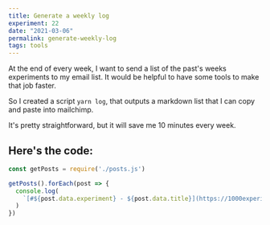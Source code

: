 ```yaml
---
title: Generate a weekly log
experiment: 22
date: "2021-03-06"
permalink: generate-weekly-log
tags: tools
---
```


At the end of every week, I want to send a list of the past's weeks experiments to my email list. It would be helpful to have some tools to make that job faster.

So I created a script `yarn log`, that outputs a markdown list that I can copy and paste into mailchimp.

It's pretty straightforward, but it will save me 10 minutes every week.

## Here's the code:

```javascript
const getPosts = require('./posts.js')

getPosts().forEach(post => {
  console.log(
    `[#${post.data.experiment} - ${post.data.title}](https://1000experiments.dev/posts/${post.data.permalink})`
  )
})
```
